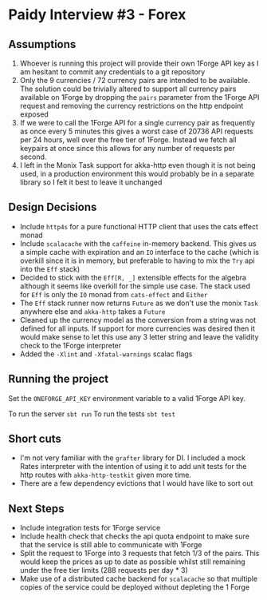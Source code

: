 # Paidy Interview #3 - Forex

## Assumptions

1. Whoever is running this project will provide their own 1Forge API key as I am hesitant to commit any credentials to a git repository
2. Only the 9 currencies / 72 currency pairs are intended to be available. The solution could be trivially altered to support all currency pairs available on 1Forge by dropping the `pairs` parameter from the 1Forge API request and removing the currency restrictions on the http endpoint exposed
3. If we were to call the 1Forge API for a single currency pair as frequently as once every 5 minutes this gives a worst case of 20736 API requests per 24 hours, well over the free tier of 1Forge. 
Instead we fetch all keypairs at once since this allows for any number of requests per second. 
4. I left in the Monix Task support for akka-http even though it is not being used, in a production environment this would probably be in a separate library so I felt it best to leave it unchanged

## Design Decisions

- Include `http4s` for a pure functional HTTP client that uses the cats effect monad
- Include `scalacache` with the `caffeine` in-memory backend. This gives us a simple cache with expiration and an `IO` interface to the cache (which is overkill since it is in memory, but preferable to having to mix the `Try` api into the `Eff` stack)
- Decided to stick with the `Eff[R, _]` extensible effects for the algebra although it seems like overkill for the simple use case. The stack used for `Eff` is only the `IO` monad from `cats-effect` and `Either`
- The `Eff` stack runner now returns `Future` as we don't use the monix `Task` anywhere else and `akka-http` takes a `Future`
- Cleaned up the currency model as the conversion from a string was not defined for all inputs. If support for more currencies was desired then it would make sense to let this use any 3 letter string and leave the validity check to the 1Forge interpreter
- Added the `-Xlint` and `-Xfatal-warnings` scalac flags

## Running the project

Set the `ONEFORGE_API_KEY` environment variable to a valid 1Forge API key.

To run the server `sbt run`
To run the tests `sbt test`

## Short cuts

- I'm not very familiar with the `grafter` library for DI. I included a mock Rates interpreter with the intention of using it to add unit tests for the http routes with `akka-http-testkit` given more time.
- There are a few dependency evictions that I would have like to sort out

## Next Steps

- Include integration tests for 1Forge service
- Include health check that checks the api quota endpoint to make sure that the service is still able to communicate with 1Forge
- Split the request to 1Forge into 3 requests that fetch 1/3 of the pairs. This would keep the prices as up to date as possible whilst still remaining under the free tier limits (288 requests per day * 3)
- Make use of a distributed cache backend for `scalacache` so that multiple copies of the service could be deployed without depleting the 1 Forge 